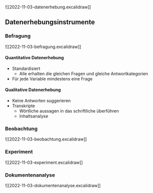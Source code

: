 ![[2022-11-03-datenerhebung.excalidraw]]

## Datenerhebungsinstrumente

### Befragung

![[2022-11-03-befragung.excalidraw]]

#### Quantitative Datenerhebung
- Standardisiert
	- Alle erhalten die gleichen Fragen und gleiche Antwortkategorien
- Für jede Variable mindestens eine Frage

#### Qualitative Datenerhebung
- Keine Antworten suggerieren
- Transkripte
	- Wörtliche aussagen in das schriftliche überführen
	- Inhaltsanalyse

### Beobachtung

![[2022-11-03-beobachtung.excalidraw]]
### Experiment
![[2022-11-03-experiment.excalidraw]]

### Dokumentenanalyse

![[2022-11-03-dokumentenanalyse.excalidraw]]